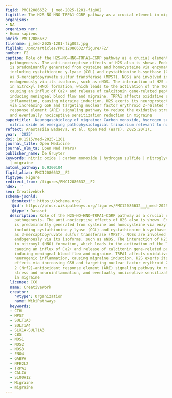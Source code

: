 ```yaml
---
figid: PMC12086632__j_med-2025-1201-fig002
figtitle: The H2S–NO–HNO–TRPA1–CGRP pathway as a crucial element in migraine pathogenesis
organisms:
- NA
organisms_ner:
- Homo sapiens
pmcid: PMC12086632
filename: j_med-2025-1201-fig002.jpg
figlink: /pmc/articles/PMC12086632/figure/F2/
number: F2
caption: Role of the H2S–NO–HNO–TRPA1–CGRP pathway as a crucial element in migraine
  pathogenesis. The anti-nociceptive effects of H2S also is shown. Endogenous H2S
  is predominantly generated from cysteine and homocysteine via enzymatic pathways,
  including cystathionine γ-lyase (CGL) and cystathionine b-synthase (CBS), as well
  as 3-mercaptopyruvate sulfur transferase (MPST). NOSs are involved in NO production
  endogenously via its isoforms, such as eNOS. The interaction of H2S and NO results
  in nitroxyl (HNO) formation, which leads to the activation of the TRPA1 channels,
  causing an influx of Ca2+ and release of calcitonin gene‐related peptide (CGRP),
  inducing meningeal blood flow and migraine. TRPA1 affects oxidative stress and neurogenic
  inflammation, causing migraine induction. H2S exerts its neuroprotective effects
  via increasing GSH and targeting nuclear factor erythroid 2-related factor 2 (Nrf2)–antioxidant
  response element (ARE) signaling pathway to reduce the oxidative stress and neuroinflammation,
  and eventually nociceptive sensitization reduction in migraine
papertitle: 'Neurogasobiology of migraine: Carbon monoxide, hydrogen sulfide, and
  nitric oxide as emerging pathophysiological trinacrium relevant to nociception regulation'
reftext: Anastasiia Badaeva, et al. Open Med (Wars). 2025;20(1).
year: '2025'
doi: 10.1515/med-2025-1201
journal_title: Open Medicine
journal_nlm_ta: Open Med (Wars)
publisher_name: De Gruyter
keywords: nitric oxide | carbon monoxide | hydrogen sulfide | nitroglycerin | epigenetic
  | migraine
automl_pathway: 0.9300104
figid_alias: PMC12086632__F2
figtype: Figure
redirect_from: /figures/PMC12086632__F2
ndex: ''
seo: CreativeWork
schema-jsonld:
  '@context': https://schema.org/
  '@id': https://pfocr.wikipathways.org/figures/PMC12086632__j_med-2025-1201-fig002.html
  '@type': Dataset
  description: Role of the H2S–NO–HNO–TRPA1–CGRP pathway as a crucial element in migraine
    pathogenesis. The anti-nociceptive effects of H2S also is shown. Endogenous H2S
    is predominantly generated from cysteine and homocysteine via enzymatic pathways,
    including cystathionine γ-lyase (CGL) and cystathionine b-synthase (CBS), as well
    as 3-mercaptopyruvate sulfur transferase (MPST). NOSs are involved in NO production
    endogenously via its isoforms, such as eNOS. The interaction of H2S and NO results
    in nitroxyl (HNO) formation, which leads to the activation of the TRPA1 channels,
    causing an influx of Ca2+ and release of calcitonin gene‐related peptide (CGRP),
    inducing meningeal blood flow and migraine. TRPA1 affects oxidative stress and
    neurogenic inflammation, causing migraine induction. H2S exerts its neuroprotective
    effects via increasing GSH and targeting nuclear factor erythroid 2-related factor
    2 (Nrf2)–antioxidant response element (ARE) signaling pathway to reduce the oxidative
    stress and neuroinflammation, and eventually nociceptive sensitization reduction
    in migraine
  license: CC0
  name: CreativeWork
  creator:
    '@type': Organization
    name: WikiPathways
  keywords:
  - CTH
  - MPST
  - SULT1A3
  - SULT1A4
  - SLX1A-SULT1A3
  - CBS
  - NOS1
  - NOS2
  - NOS3
  - ENO4
  - GABPA
  - NFE2L2
  - TRPA1
  - CALCA
  - S100A12
  - Migraine
  - migraine
---
```

